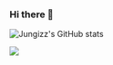### Hi there 👋

<!--
**jungizz/jungizz** is a ✨ _special_ ✨ repository because its `README.md` (this file) appears on your GitHub profile.

Here are some ideas to get you started:

- 🔭 I’m currently working on ...
- 🌱 I’m currently learning ...
- 👯 I’m looking to collaborate on ...
- 🤔 I’m looking for help with ...
- 💬 Ask me about ...
- 📫 How to reach me: ...
- 😄 Pronouns: ...
- ⚡ Fun fact: ...
-->

![Jungizz's GitHub stats](https://github-readme-stats.vercel.app/api?username=jungizz&show_icons=true&theme=radical)

<a href="https://www.instagram.com/jung0_n_/" target="_blank"><img src="https://img.shields.io/badge/@jung0_n-FFFFFF?style=plastic&logo=Instagram&logoColor=E4405F"/></a>
